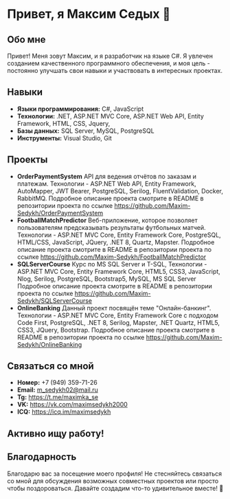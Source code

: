 # Привет, я Максим Седых 👋

## Обо мне
Привет! Меня зовут Максим, и я разработчик на языке C#. Я увлечен созданием качественного программного обеспечения, и моя цель - постоянно улучшать свои навыки и участвовать в интересных проектах.

## Навыки
- **Языки программирования:** C#, JavaScript
- **Технологии:** .NET, ASP.NET MVC Core, ASP.NET Web API, Entity Framework, HTML, CSS, Jquery,
- **Базы данных:** SQL Server, MySQL, PostgreSQL
- **Инструменты:** Visual Studio, Git

## Проекты
- **OrderPaymentSystem** API для ведения отчётов по заказам и платежам. Технологии - ASP.NET Web API, Entity Framework, AutoMapper, JWT Bearer, PostgreSQL, Serilog, FluentValidation, Docker, RabbitMQ. Подробное описание проекта смотрите в README в репозитории проекта по ссылке https://github.com/Maxim-Sedykh/OrderPaymentSystem
- **FootballMatchPredictor** Веб-приложение, которое позволяет пользователям предсказывать результаты футбольных матчей. Технологии - ASP.NET MVC Core, Entity Framework Core, PostgreSQL, HTML/CSS, JavaScript, JQuery, .NET 8, Quartz, Mapster. Подробное описание проекта смотрите в README в репозитории проекта по ссылке https://github.com/Maxim-Sedykh/FootballMatchPredictor
- **SQLServerCourse** Курс по MS SQL Server и T-SQL, Технологии - ASP.NET MVC Core, Entity Framework Core, HTML5, CSS3, JavaScript, Nlog, Serilog, PostgreSQL, Bootstrap5, MySQL, MS SQL Server Подробное описание проекта смотрите в README в репозитории проекта по ссылке https://github.com/Maxim-Sedykh/SQLServerCourse
- **OnlineBanking** Данный проект посвящён теме "Онлайн-банкинг". Технологии - ASP.NET MVC Core, Entity Framework Core c подходом Code First, PostgreSQL, .NET 8, Serilog, Mapster, .NET Quartz, HTML5, CSS3, JQuery, Bootstrap. Подробное описание проекта смотрите в README в репозитории проекта по ссылке https://github.com/Maxim-Sedykh/OnlineBanking

## Связаться со мной
- **Номер:** +7 (949) 359-71-26
- **Email:** m_sedykh02@mail.ru
- **Tg:** https://t.me/maximka_se
- **VK:** https://vk.com/maximsedykh2000
- **ICQ:** https://icq.im/maximsedykh

## Активно ищу работу!

## Благодарность
Благодарю вас за посещение моего профиля! Не стесняйтесь связаться со мной для обсуждения возможных совместных проектов или просто чтобы поздороваться. Давайте создадим что-то удивительное вместе! 🚀
